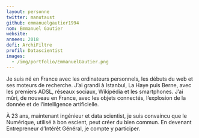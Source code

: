 ```yaml
---
layout: personne
twitter: manutaust
github: emmanuelgautier1994
nom: Emmanuel Gautier
website:
annees: 2018
defi: ArchiFiltre
profil: Datascientist
images:
  - /img/portfolio/EmmanuelGautier.png
---
```


Je suis né en France avec les ordinateurs personnels, les débuts du
web et ses moteurs de recherche. J’ai grandi à Istanbul, La Haye puis
Berne, avec les premiers ADSL, réseaux sociaux, Wikipédia et les
smartphones. J’ai mûri, de nouveau en France, avec les objets
connectés, l’explosion de la donnée et de l’intelligence artificielle.

À 23 ans, maintenant ingénieur et data scientist, je suis convaincu
que le Numérique, utilisé à bon escient, peut créer du bien commun. En
devenant Entrepreneur d’Intérêt Général, je compte y participer.
